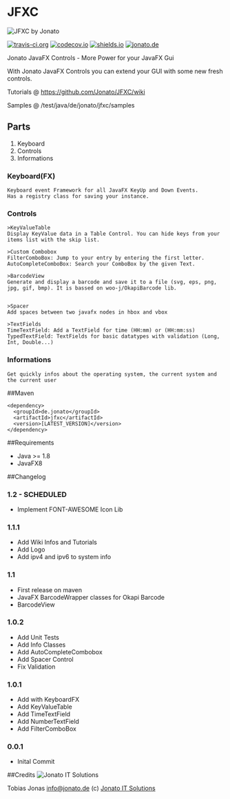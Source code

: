 # JFXC
![JFXC by Jonato][jfxcLogo]


[![travis-ci.org](https://travis-ci.org/Jonato/JFXC.svg?branch=master)](https://travis-ci.org/Jonato/JFXC)
[![codecov.io](https://codecov.io/github/Jonato/JFXC/coverage.svg?branch=master)](https://codecov.io/github/Jonato/JFXC?branch=master)
[![shields.io](http://img.shields.io/badge/license-Apache2-blue.svg)](http://www.apache.org/licenses/LICENSE-2.0.txt)
[![jonato.de](https://img.shields.io/badge/Version-1.1-brightgreen.svg)](https://jonato.de)

Jonato JavaFX Controls - More Power for your JavaFX Gui

With Jonato JavaFX Controls you can extend your GUI with some new fresh controls. 

Tutorials @ https://github.com/Jonato/JFXC/wiki

Samples @ /test/java/de/jonato/jfxc/samples

## Parts
1. Keyboard
2. Controls
3. Informations

### Keyboard(FX)
```
Keyboard event Framework for all JavaFX KeyUp and Down Events.
Has a registry class for saving your instance.
```

### Controls

```
>KeyValueTable
Display KeyValue data in a Table Control. You can hide keys from your items list with the skip list.

>Custom Combobox
FilterComboBox: Jump to your entry by entering the first letter.
AutoCompleteComboBox: Search your ComboBox by the given Text.

>BarcodeView
Generate and display a barcode and save it to a file (svg, eps, png, jpg, gif, bmp). It is bassed on woo-j/OkapiBarcode lib.


>Spacer
Add spaces between two javafx nodes in hbox and vbox

>TextFields
TimeTextField: Add a TextField for time (HH:mm) or (HH:mm:ss)
TypedTextField: TextFields for basic datatypes with validation (Long, Int, Double...)
```

### Informations
```
Get quickly infos about the operating system, the current system and the current user
```


##Maven
```
<dependency>
  <groupId>de.jonato</groupId>
  <artifactId>jfxc</artifactId>
  <version>[LATEST_VERSION]</version>
</dependency>
```

##Requirements
- Java >= 1.8
- JavaFX8

##Changelog

### 1.2 - SCHEDULED
- Implement FONT-AWESOME Icon Lib

### 1.1.1
- Add Wiki Infos and Tutorials
- Add Logo
- Add ipv4 and ipv6 to system info

### 1.1
- First release on maven
- JavaFX BarcodeWrapper classes for Okapi Barcode
- BarcodeView

### 1.0.2
- Add Unit Tests
- Add Info Classes
- Add AutoCompleteCombobox
- Add Spacer Control
- Fix Validation

### 1.0.1
- Add with KeyboardFX
- Add KeyValueTable
- Add TimeTextField
- Add NumberTextField
- Add FilterComboBox

### 0.0.1
- Inital Commit



##Credits
![Jonato IT Solutions][logo]

Tobias Jonas <info@jonato.de>
(c) [Jonato IT Solutions](https://jonato.de "Jonato IT Solutions - Software Engineering")


[logo]: https://jonato.de/sites/all/themes/jonatoDE/logo.png "Jonato IT Solutions logo"
[jfxcLogo]: https://jonato.de/sites/default/files/jfxc_product2.png "JFXC powered by Jonato IT Solutions"
